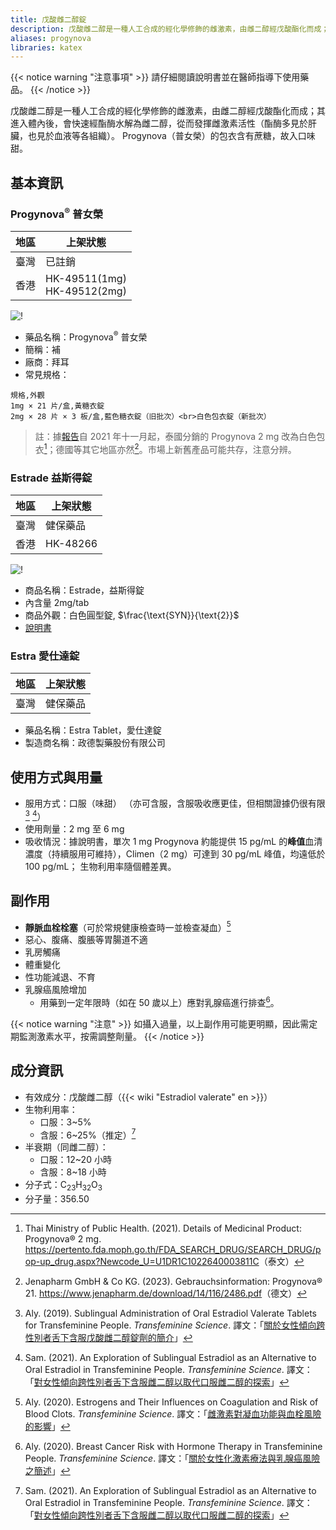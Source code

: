 ```yaml
---
title: 戊酸雌二醇錠
description: 戊酸雌二醇是一種人工合成的經化學修飾的雌激素，由雌二醇經戊酸酯化而成；在體內快速水解為雌二醇。
aliases: progynova
libraries: katex
---
```


{{< notice warning "注意事項" >}}
請仔細閱讀說明書並在醫師指導下使用藥品。
{{< /notice >}}

戊酸雌二醇是一種人工合成的經化學修飾的雌激素，由雌二醇經戊酸酯化而成；其進入體內後，會快速經酯酶水解為雌二醇，從而發揮雌激素活性（酯酶多見於肝臟，也見於血液等各組織）。
Progynova（普女榮）的包衣含有蔗糖，故入口味甜。

## 基本資訊

### Progynova<sup>&reg;</sup> 普女榮

| 地區 | 上架狀態                       |
| ---- | ------------------------------ |
| 臺灣 | 已註銷                         |
| 香港 | HK-49511(1mg)<br>HK-49512(2mg) |

![!](/images/medicine/estradiol-valerate/progynova-2mg.jpg)

- 藥品名稱：Progynova<sup>&reg;</sup> 普女榮
- 簡稱：補
- 廠商：拜耳
- 常見規格：

```csv
規格,外觀
1mg × 21 片/盒,黃糖衣錠
2mg × 28 片 × 3 板/盒,藍色糖衣錠（旧批次）<br>白色包衣錠（新批次）
```

> 註：據[報告](https://github.com/project-trans/MtF-wiki/issues/906)自 2021 年十一月起，泰國分銷的 Progynova 2 mg 改為白色包衣[^5]；德國等其它地區亦然[^6]。市場上新舊產品可能共存，注意分辨。

### Estrade 益斯得錠

| 地區 | 上架狀態 |
| ---- | -------- |
| 臺灣 | 健保藥品 |
| 香港 | HK-48266 |

![!](/images/medicine/estradiol-valerate/estrace-tw.jpg)

- 商品名稱：Estrade，益斯得錠
- 內含量 2mg/tab
- 商品外觀：白色圓型錠, $\frac{\text{SYN}}{\text{2}}$
- [說明書](https://www1.ndmctsgh.edu.tw/pharm/pic/medinsert/005EST02.pdf)

### Estra 愛仕達錠

| 地區 | 上架狀態 |
| ---- | -------- |
| 臺灣 | 健保藥品 |

- 藥品名稱：Estra Tablet，愛仕達錠
- 製造商名稱：政德製藥股份有限公司

## 使用方式與用量

- 服用方式：口服（味甜）
  （亦可含服，含服吸收應更佳，但相關證據仍很有限[^1] [^3]）
- 使用劑量：2 mg 至 6 mg
- 吸收情況：據說明書，單次 1 mg Progynova 約能提供 15 pg/mL 的**峰值**血清濃度（持續服用可維持），Climen（2 mg）可達到 30 pg/mL 峰值，均遠低於 100 pg/mL；
  生物利用率隨個體差異。

## 副作用

- **靜脈血栓栓塞**（可於常規健康檢查時一並檢查凝血）[^4]
- 惡心、腹痛、腹脹等胃腸道不適
- 乳房觸痛
- 體重變化
- 性功能減退、不育
- 乳腺癌風險增加
  - 用藥到一定年限時（如在 50 歲以上）應對乳腺癌進行排查[^2]。

{{< notice warning "注意" >}}
如攝入過量，以上副作用可能更明顯，因此需定期監測激素水平，按需調整劑量。
{{< /notice >}}

## 成分資訊

- 有效成分：戊酸雌二醇（{{< wiki "Estradiol valerate" en >}}）
- 生物利用率：
  - 口服：3~5%
  - 含服：6~25%（推定）[^3]
- 半衰期（同雌二醇）：
  - 口服：12~20 小時
  - 含服：8~18 小時
- 分子式：C<sub>23</sub>H<sub>32</sub>O<sub>3</sub>
- 分子量：356.50

[^1]: Aly. (2019). Sublingual Administration of Oral Estradiol Valerate Tablets for Transfeminine People. *Transfeminine Science*. 譯文：「[關於女性傾向跨性別者舌下含服戊酸雌二醇錠劑的簡介](https://tfsci.mtf.wiki/zh-tw/articles/sublingual-ev/)」
[^2]: Aly. (2020). Breast Cancer Risk with Hormone Therapy in Transfeminine People. *Transfeminine Science*. 譯文：「[關於女性化激素療法與乳腺癌風險之簡述](https://tfsci.mtf.wiki/zh-tw/articles/breast-cancer/)」
[^3]: Sam. (2021). An Exploration of Sublingual Estradiol as an Alternative to Oral Estradiol in Transfeminine People. *Transfeminine Science*. 譯文：「[對女性傾向跨性別者舌下含服雌二醇以取代口服雌二醇的探索](https://tfsci.mtf.wiki/zh-tw/articles/sublingual-e2-transfem/)」
[^4]: Aly. (2020). Estrogens and Their Influences on Coagulation and Risk of Blood Clots. *Transfeminine Science*. 譯文：「[雌激素對凝血功能與血栓風險的影響](https://tfsci.mtf.wiki/zh-tw/articles/estrogens-blood-clots/)」
[^5]: Thai Ministry of Public Health. (2021). Details of Medicinal Product: Progynova&reg; 2 mg. <https://pertento.fda.moph.go.th/FDA_SEARCH_DRUG/SEARCH_DRUG/pop-up_drug.aspx?Newcode_U=U1DR1C1022640003811C>（泰文）
[^6]: Jenapharm GmbH & Co KG. (2023). Gebrauchsinformation: Progynova&reg; 21. <https://www.jenapharm.de/download/14/116/2486.pdf>（德文）
